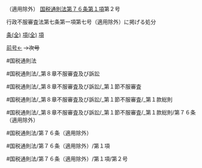（適用除外）
[国税通則法第７６条第１項](国税通則法＿＿＿＿＿第７６条第１項)第２号

行政不服審査法第七条第一項第七号（適用除外）に掲げる処分

[条(全)](国税通則法＿＿＿＿＿第７６条_.md)    [項(全)](国税通則法＿＿＿＿＿第７６条第１項_.md)    [項](国税通則法＿＿＿＿＿第７６条第１項.md)

[前号←](国税通則法＿＿＿＿＿第７６条第１項第１号.md)  ~~→次号~~

#国税通則法

#国税通則法/_第８章不服審査及び訴訟

#国税通則法/_第８章不服審査及び訴訟/_第１節不服審査

#国税通則法/_第８章不服審査及び訴訟/_第１節不服審査/_第１款総則

#国税通則法/_第８章不服審査及び訴訟/_第１節不服審査/_第１款総則/第７６条（適用除外）

#国税通則法/第７６条（適用除外）

#国税通則法/第７６条（適用除外）/第１項

#国税通則法/第７６条（適用除外）/第１項/第２号

